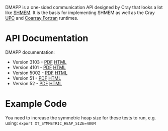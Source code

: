 DMAPP is a one-sided communication API designed by Cray that looks a lot like [SHMEM](https://github.com/jeffhammond/HPCInfo/tree/master/shmem).  It is the basis for implementing SHMEM as well as the Cray [UPC](https://github.com/jeffhammond/HPCInfo/tree/master/upc) and [Coarray Fortran](https://github.com/jeffhammond/HPCInfo/tree/master/coarray-f) runtimes.

# API Documentation

DMAPP documentation: 
* Version 3103 - [PDF](http://docs.cray.com/books/S-2446-3103/S-2446-3103.pdf) [HTML](http://docs.cray.com/cgi-bin/craydoc.cgi?mode=View;id=S-2446-3103)
* Version 4101 - [PDF](http://docs.cray.com/books/S-2446-4101/S-2446-4101.pdf) [HTML](http://docs.cray.com/cgi-bin/craydoc.cgi?mode=View;id=S-2446-4101)
* Version 5002 - [PDF](http://docs.cray.com/books/S-2446-5002/S-2446-5002.pdf) [HTML](http://docs.cray.com/cgi-bin/craydoc.cgi?mode=View;id=S-2446-5002)
* Version 51 - [PDF](http://docs.cray.com/books/S-2446-51/S-2446-51.pdf) [HTML](http://docs.cray.com/cgi-bin/craydoc.cgi?mode=View;id=S-2446-51)
* Version 52 - [PDF](http://docs.cray.com/books/S-2446-52/S-2446-52.pdf) [HTML](http://docs.cray.com/cgi-bin/craydoc.cgi?mode=View;id=S-2446-52)

# Example Code

You need to increase the symmetric heap size for these tests to run, e.g. using: ```export XT_SYMMETRIC_HEAP_SIZE=400M```
